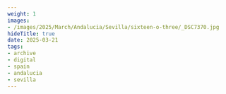 ```yaml
---
weight: 1
images:
- /images/2025/March/Andalucia/Sevilla/sixteen-o-three/_DSC7370.jpg
hideTitle: true
date: 2025-03-21
tags:
- archive
- digital
- spain
- andalucia
- sevilla
---
```


